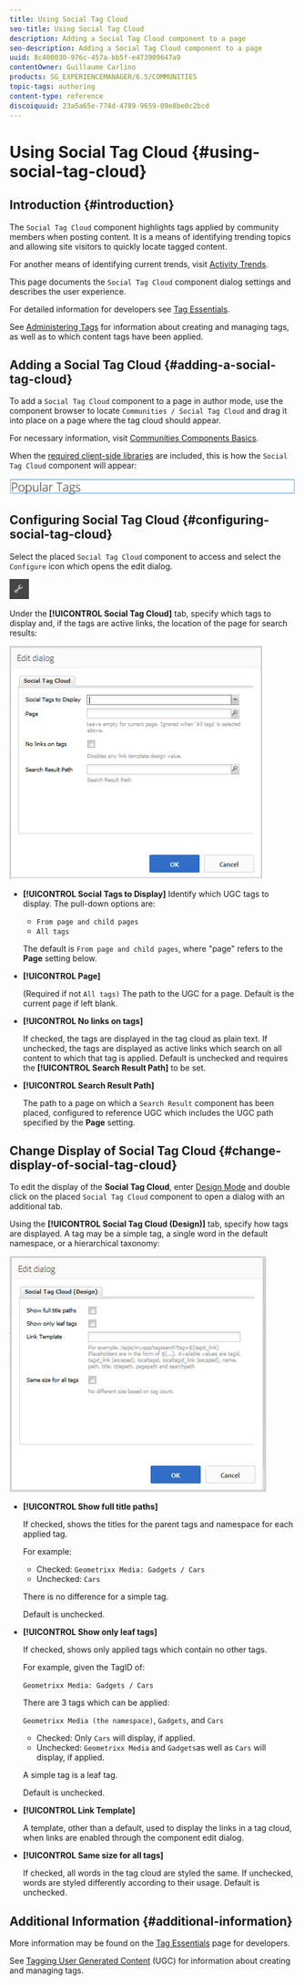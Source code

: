```yaml
---
title: Using Social Tag Cloud
seo-title: Using Social Tag Cloud
description: Adding a Social Tag Cloud component to a page
seo-description: Adding a Social Tag Cloud component to a page
uuid: 8c400030-976c-457a-bb5f-e473909647a9
contentOwner: Guillaume Carlino
products: SG_EXPERIENCEMANAGER/6.5/COMMUNITIES
topic-tags: authoring
content-type: reference
discoiquuid: 23a5a65e-774d-4789-9659-09e8be0c2bcd
---
```


# Using Social Tag Cloud {#using-social-tag-cloud}

## Introduction {#introduction}

The `Social Tag Cloud` component highlights tags applied by community members when posting content. It is a means of identifying trending topics and allowing site visitors to quickly locate tagged content.

For another means of identifying current trends, visit [Activity Trends](trends.md).

This page documents the `Social Tag Cloud` component dialog settings and describes the user experience.

For detailed information for developers see [Tag Essentials](tag.md).

See [Administering Tags](../../help/sites-administering/tags.md) for information about creating and managing tags, as well as to which content tags have been applied.

## Adding a Social Tag Cloud {#adding-a-social-tag-cloud}

To add a `Social Tag Cloud` component to a page in author mode, use the component browser to locate `Communities / Social Tag Cloud` and drag it into place on a page where the tag cloud should appear.

For necessary information, visit [Communities Components Basics](basics.md).

When the [required client-side libraries](tag.md#essentials-for-client-side) are included, this is how the `Social Tag Cloud` component will appear:

![social-tag](assets/social-tag.png)

## Configuring Social Tag Cloud {#configuring-social-tag-cloud}

Select the placed `Social Tag Cloud` component to access and select the `Configure` icon which opens the edit dialog.

![configure](assets/configure-new.png)

Under the **[!UICONTROL Social Tag Cloud]** tab, specify which tags to display and, if the tags are active links, the location of the page for search results:

![social-tag-cloud](assets/social-tag-cloud.png)

* **[!UICONTROL Social Tags to Display]**
  Identify which UGC tags to display. The pull-down options are:

  * `From page and child pages`
  * `All tags`

  The default is `From page and child pages`, where "page" refers to the **Page** setting below.

* **[!UICONTROL Page]**
  
  (Required if not `All tags)` The path to the UGC for a page. Default is the current page if left blank.

* **[!UICONTROL No links on tags]**
  
  If checked, the tags are displayed in the tag cloud as plain text. If unchecked, the tags are displayed as active links which search on all content to which that tag is applied. Default is unchecked and requires the **[!UICONTROL Search Result Path]** to be set.

* **[!UICONTROL Search Result Path]**
  
  The path to a page on which a `Search Result` component has been placed, configured to reference UGC which includes the UGC path specified by the **Page** setting.

## Change Display of Social Tag Cloud {#change-display-of-social-tag-cloud}

To edit the display of the **Social Tag Cloud**, enter [Design Mode](../../help/sites-authoring/default-components-designmode.md) and double click on the placed `Social Tag Cloud` component to open a dialog with an additional tab.

Using the **[!UICONTROL Social Tag Cloud (Design)]** tab, specify how tags are displayed. A tag may be a simple tag, a single word in the default namespace, or a hierarchical taxonomy:

![social-tag-cloud-design](assets/social-tag-cloud-design.png)

* **[!UICONTROL Show full title paths]**
  
  If checked, shows the titles for the parent tags and namespace for each applied tag.

  For example:

  * Checked: `Geometrixx Media: Gadgets / Cars`
  * Unchecked: `Cars`

  There is no difference for a simple tag.

  Default is unchecked.

* **[!UICONTROL Show only leaf tags]**
  
  If checked, shows only applied tags which contain no other tags.

  For example, given the TagID of:

  `Geometrixx Media: Gadgets / Cars`

  There are 3 tags which can be applied: 
  
  `Geometrixx Media (the namespace)`, `Gadgets`, and `Cars`

  * Checked: Only `Cars` will display, if applied.
  * Unchecked: `Geometrixx Media` and `Gadgets`as well as `Cars` will display, if applied.

  A simple tag is a leaf tag.

  Default is unchecked.

* **[!UICONTROL Link Template]**
  
  A template, other than a default, used to display the links in a tag cloud, when links are enabled through the component edit dialog.

* **[!UICONTROL Same size for all tags]**
  
  If checked, all words in the tag cloud are styled the same. If unchecked, words are styled differently according to their usage. Default is unchecked.

## Additional Information {#additional-information}

More information may be found on the [Tag Essentials](tag.md) page for developers.

See [Tagging User Generated Content](tag-ugc.md) (UGC) for information about creating and managing tags.
